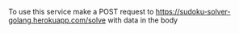 To use this service make a POST request to https://sudoku-solver-golang.herokuapp.com/solve with data in the body
